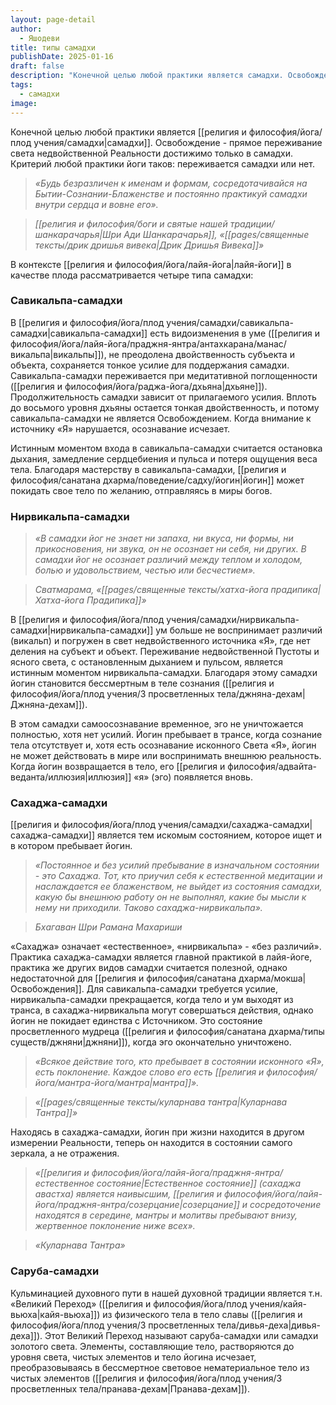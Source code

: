 ```yaml
---
layout: page-detail
author:
  - Яшодеви
title: типы самадхи
publishDate: 2025-01-16
draft: false
description: "Конечной целью любой практики является самадхи. Освобождение - прямое переживание света недвойственной Реальности достижимо только в самадхи. Критерий любой практики йоги таков: переживается самадхи или нет."
tags:
  - самадхи
image:
---
```

Конечной целью любой практики является [[религия и философия/йога/плод учения/самадхи|самадхи]]. Освобождение - прямое переживание света недвойственной Реальности достижимо только в самадхи. Критерий любой практики йоги таков: переживается самадхи или нет.

>*«Будь безразличен к именам и формам, сосредотачивайся на Бытии-Сознании-Блаженстве и постоянно практикуй самадхи внутри сердца и вовне его».*

>*[[религия и философия/боги и святые нашей традиции/шанкарачарья|Шри Ади Шанкарачарья]], «[[pages/священные тексты/дрик дришья вивека|Дрик Дришья Вивека]]»*

В контексте [[религия и философия/йога/лайя-йога|лайя-йоги]] в качестве плода рассматривается четыре типа самадхи:

### Савикальпа-самадхи

В [[религия и философия/йога/плод учения/самадхи/савикальпа-самадхи|савикальпа-самадхи]] есть видоизменения в уме ([[религия и философия/йога/лайя-йога/праджня-янтра/антахкарана/манас/викальпа|викальпы]]), не преодолена двойственность субъекта и объекта, сохраняется тонкое усилие для поддержания самадхи. Савикальпа-самадхи переживается при медитативной поглощенности ([[религия и философия/йога/раджа-йога/дхьяна|дхьяне]]). Продолжительность самадхи зависит от прилагаемого усилия. Вплоть до восьмого уровня дхьяны остается тонкая двойственность, и потому савикальпа-самадхи не является Освобождением. Когда внимание к источнику «Я» нарушается, осознавание исчезает.

Истинным моментом входа в савикальпа-самадхи считается остановка дыхания, замедление сердцебиения и пульса и потеря ощущения веса тела. Благодаря мастерству в савикальпа-самадхи, [[религия и философия/санатана дхарма/поведение/садху/йогин|йогин]] может покидать свое тело по желанию, отправляясь в миры богов.

### Нирвикальпа-самадхи

>*«В самадхи йог не знает ни запаха, ни вкуса, ни формы, ни прикосновения, ни звука, он не осознает ни себя, ни других. В самадхи йог не осознает различий между теплом и холодом, болью и удовольствием, честью или бесчестием».*
 
>*Сватмарама, «[[pages/священные тексты/хатха-йога прадипика|Хатха-йога Прадипика]]»*

В [[религия и философия/йога/плод учения/самадхи/нирвикальпа-самадхи|нирвикальпа-самадхи]] ум больше не воспринимает различий (викальп) и погружен в свет недвойственного источника «Я», где нет деления на субъект и объект. Переживание недвойственной Пустоты и ясного света, с остановленным дыханием и пульсом, является истинным моментом нирвикальпа-самадхи. Благодаря этому самадхи йогин становится бессмертным в теле сознания ([[религия и философия/йога/плод учения/3 просветленных тела/джняна-дехам|Джняна-дехам]]).

В этом самадхи самоосознавание временное, эго не уничтожается полностью, хотя нет усилий. Йогин пребывает в трансе, когда сознание тела отсутствует и, хотя есть осознавание исконного Света «Я», йогин не может действовать в мире или воспринимать внешнюю реальность. Когда йогин возвращается в тело, его [[религия и философия/адвайта-веданта/иллюзия|иллюзия]] «я» (эго) появляется вновь.

### Сахаджа-самадхи

[[религия и философия/йога/плод учения/самадхи/сахаджа-самадхи|сахаджа-самадхи]] является тем искомым состоянием, которое ищет и в котором пребывает йогин.

>*«Постоянное и без усилий пребывание в изначальном состоянии - это Сахаджа. Тот, кто приучил себя к естественной медитации и наслаждается ее блаженством, не выйдет из состояния самадхи, какую бы внешнюю работу он не выполнял, какие бы мысли к нему ни приходили. Таково сахаджа-нирвикальпа».*

>*Бхагаван Шри Рамана Махариши*

«Сахаджа» означает «естественное», «нирвикальпа» - «без различий». Практика сахаджа-самадхи является главной практикой в лайя-йоге, практика же других видов самадхи считается полезной, однако недостаточной для [[религия и философия/санатана дхарма/мокша|Освобождения]]. Для савикальпа-самадхи требуется усилие, нирвикальпа-самадхи прекращается, когда тело и ум выходят из транса, в сахаджа-нирвикальпа могут совершаться действия, однако йогин не покидает единства с Источником. Это состояние просветленного мудреца ([[религия и философия/санатана дхарма/типы существ/джняни|джняни]]), когда эго окончательно уничтожено.

>*«Всякое действие того, кто пребывает в состоянии исконного «Я», есть поклонение. Каждое слово его есть [[религия и философия/йога/мантра-йога/мантра|мантра]]».*

>*«[[pages/священные тексты/куларнава тантра|Куларнава Тантра]]»*

Находясь в сахаджа-самадхи, йогин при жизни находится в другом измерении Реальности, теперь он находится в состоянии самого зеркала, а не отражения.

>*«[[религия и философия/йога/лайя-йога/праджня-янтра/естественное состояние|Естественное состояние]] (сахаджа авастха) является наивысшим, [[религия и философия/йога/лайя-йога/праджня-янтра/созерцание|созерцание]] и сосредоточение находятся в середине, мантры и молитвы пребывают внизу, жертвенное поклонение ниже всех».*

>*«Куларнава Тантра»*

### Саруба-самадхи

Кульминацией духовного пути в нашей духовной традиции является т.н. «Великий Переход» ([[религия и философия/йога/плод учения/кайя-вьюха|кайя-вьюха]]) из физического тела в тело славы ([[религия и философия/йога/плод учения/3 просветленных тела/дивья-деха|дивья-деха]]). Этот Великий Переход называют саруба-самадхи или самадхи золотого света. Элементы, составляющие тело, растворяются до уровня света, чистых элементов и тело йогина исчезает, преобразовываясь в бессмертное световое нематериальное тело из чистых элементов ([[религия и философия/йога/плод учения/3 просветленных тела/пранава-дехам|Пранава-дехам]]).
